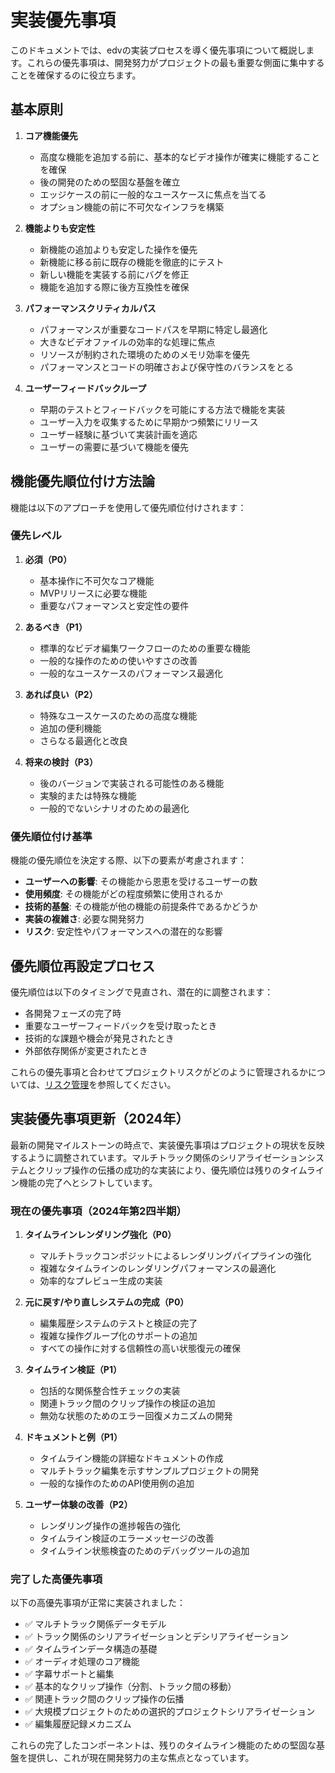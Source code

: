 # 実装優先事項

このドキュメントでは、edvの実装プロセスを導く優先事項について概説します。これらの優先事項は、開発努力がプロジェクトの最も重要な側面に集中することを確保するのに役立ちます。

## 基本原則

1. **コア機能優先**
   - 高度な機能を追加する前に、基本的なビデオ操作が確実に機能することを確保
   - 後の開発のための堅固な基盤を確立
   - エッジケースの前に一般的なユースケースに焦点を当てる
   - オプション機能の前に不可欠なインフラを構築

2. **機能よりも安定性**
   - 新機能の追加よりも安定した操作を優先
   - 新機能に移る前に既存の機能を徹底的にテスト
   - 新しい機能を実装する前にバグを修正
   - 機能を追加する際に後方互換性を確保

3. **パフォーマンスクリティカルパス**
   - パフォーマンスが重要なコードパスを早期に特定し最適化
   - 大きなビデオファイルの効率的な処理に焦点
   - リソースが制約された環境のためのメモリ効率を優先
   - パフォーマンスとコードの明確さおよび保守性のバランスをとる

4. **ユーザーフィードバックループ**
   - 早期のテストとフィードバックを可能にする方法で機能を実装
   - ユーザー入力を収集するために早期かつ頻繁にリリース
   - ユーザー経験に基づいて実装計画を適応
   - ユーザーの需要に基づいて機能を優先

## 機能優先順位付け方法論

機能は以下のアプローチを使用して優先順位付けされます：

### 優先レベル

1. **必須（P0）**
   - 基本操作に不可欠なコア機能
   - MVPリリースに必要な機能
   - 重要なパフォーマンスと安定性の要件

2. **あるべき（P1）**
   - 標準的なビデオ編集ワークフローのための重要な機能
   - 一般的な操作のための使いやすさの改善
   - 一般的なユースケースのパフォーマンス最適化

3. **あれば良い（P2）**
   - 特殊なユースケースのための高度な機能
   - 追加の便利機能
   - さらなる最適化と改良

4. **将来の検討（P3）**
   - 後のバージョンで実装される可能性のある機能
   - 実験的または特殊な機能
   - 一般的でないシナリオのための最適化

### 優先順位付け基準

機能の優先順位を決定する際、以下の要素が考慮されます：

- **ユーザーへの影響**: その機能から恩恵を受けるユーザーの数
- **使用頻度**: その機能がどの程度頻繁に使用されるか
- **技術的基盤**: その機能が他の機能の前提条件であるかどうか
- **実装の複雑さ**: 必要な開発努力
- **リスク**: 安定性やパフォーマンスへの潜在的な影響

## 優先順位再設定プロセス

優先順位は以下のタイミングで見直され、潜在的に調整されます：

- 各開発フェーズの完了時
- 重要なユーザーフィードバックを受け取ったとき
- 技術的な課題や機会が発見されたとき
- 外部依存関係が変更されたとき

これらの優先事項と合わせてプロジェクトリスクがどのように管理されるかについては、[リスク管理](06_リスク管理.md)を参照してください。

## 実装優先事項更新（2024年）

最新の開発マイルストーンの時点で、実装優先事項はプロジェクトの現状を反映するように調整されています。マルチトラック関係のシリアライゼーションシステムとクリップ操作の伝播の成功的な実装により、優先順位は残りのタイムライン機能の完了へとシフトしています。

### 現在の優先事項（2024年第2四半期）

1. **タイムラインレンダリング強化（P0）**
   - マルチトラックコンポジットによるレンダリングパイプラインの強化
   - 複雑なタイムラインのレンダリングパフォーマンスの最適化
   - 効率的なプレビュー生成の実装

2. **元に戻す/やり直しシステムの完成（P0）**
   - 編集履歴システムのテストと検証の完了
   - 複雑な操作グループ化のサポートの追加
   - すべての操作に対する信頼性の高い状態復元の確保

3. **タイムライン検証（P1）**
   - 包括的な関係整合性チェックの実装
   - 関連トラック間のクリップ操作の検証の追加
   - 無効な状態のためのエラー回復メカニズムの開発

4. **ドキュメントと例（P1）**
   - タイムライン機能の詳細なドキュメントの作成
   - マルチトラック編集を示すサンプルプロジェクトの開発
   - 一般的な操作のためのAPI使用例の追加

5. **ユーザー体験の改善（P2）**
   - レンダリング操作の進捗報告の強化
   - タイムライン検証のエラーメッセージの改善
   - タイムライン状態検査のためのデバッグツールの追加

### 完了した高優先事項

以下の高優先事項が正常に実装されました：

- ✅ マルチトラック関係データモデル
- ✅ トラック関係のシリアライゼーションとデシリアライゼーション
- ✅ タイムラインデータ構造の基礎
- ✅ オーディオ処理のコア機能
- ✅ 字幕サポートと編集
- ✅ 基本的なクリップ操作（分割、トラック間の移動）
- ✅ 関連トラック間のクリップ操作の伝播
- ✅ 大規模プロジェクトのための選択的プロジェクトシリアライゼーション
- ✅ 編集履歴記録メカニズム

これらの完了したコンポーネントは、残りのタイムライン機能のための堅固な基盤を提供し、これが現在開発努力の主な焦点となっています。 